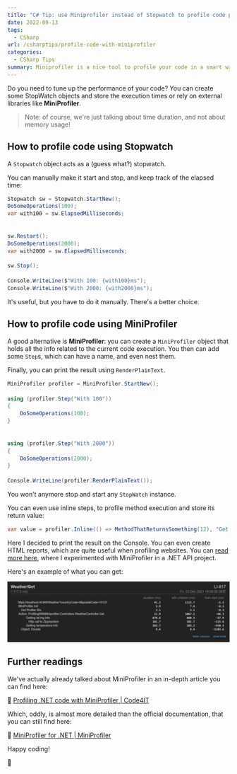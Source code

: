 ```yaml
---
title: "C# Tip: use Miniprofiler instead of Stopwatch to profile code performance"
date: 2022-09-13
tags:
  - CSharp
url: /csharptips/profile-code-with-miniprofiler
categories:
  - CSharp Tips
summary: Miniprofiler is a nice tool to profile your code in a smart way.
---
```


Do you need to tune up the performance of your code? You can create some StopWatch objects and store the execution times or rely on external libraries like **MiniProfiler**.

> Note: of course, we're just talking about time duration, and not about memory usage!

## How to profile code using Stopwatch

A `Stopwatch` object acts as a (guess what?) stopwatch.

You can manually make it start and stop, and keep track of the elapsed time:

```cs
Stopwatch sw = Stopwatch.StartNew();
DoSomeOperations(100);
var with100 = sw.ElapsedMilliseconds;


sw.Restart();
DoSomeOperations(2000);
var with2000 = sw.ElapsedMilliseconds;

sw.Stop();

Console.WriteLine($"With 100: {with100}ms");
Console.WriteLine($"With 2000: {with2000}ms");
```

It's useful, but you have to do it manually. There's a better choice.

## How to profile code using MiniProfiler

A good alternative is **MiniProfiler**: you can create a `MiniProfiler` object that holds all the info related to the current code execution. You then can add some `Step`s, which can have a name, and even nest them.

Finally, you can print the result using `RenderPlainText`.

```cs
MiniProfiler profiler = MiniProfiler.StartNew();

using (profiler.Step("With 100"))
{
    DoSomeOperations(100);
}


using (profiler.Step("With 2000"))
{
    DoSomeOperations(2000);
}

Console.WriteLine(profiler.RenderPlainText());
```

You won't anymore stop and start any `StopWatch` instance.

You can even use inline steps, to profile method execution and store its return value:

```cs
var value = profiler.Inline(() => MethodThatReturnsSomething(12), "Get something");
```

Here I decided to print the result on the Console. You can even create HTML reports, which are quite useful when profiling websites. You can [read more here](https://www.code4it.dev/blog/miniprofiler), where I experimented with MiniProfiler in a .NET API project.

Here's an example of what you can get:

![MiniProfiler API report](./profiling-example.png)

## Further readings

We've actually already talked about MiniProfiler in an in-depth article you can find here:

🔗 [Profiling .NET code with MiniProfiler | Code4IT](https://www.code4it.dev/blog/miniprofiler)

Which, oddly, is almost more detailed than the official documentation, that you can still find here:

🔗 [MiniProfiler for .NET | MiniProfiler](https://miniprofiler.com/dotnet/ConsoleDotNetCore)

Happy coding!

🐧
